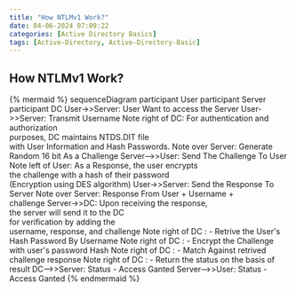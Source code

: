 ```yaml
---
title: "How NTLMv1 Work?"
date: 04-06-2024 07:09:22
categories: [Active Directory Basics]
tags: [Active-Directory, Active-Directory-Basic]
---
```


## How NTLMv1 Work?

{% mermaid %}
sequenceDiagram
    participant User
    participant Server
    participant DC
    User->>Server: User Want to access the Server
    User->>Server: Transmit Username
    Note right of DC: For authentication and authorization<br> purposes, DC maintains NTDS.DIT file <br>with User Information and Hash Passwords.
    Note over Server: Generate Random 16 bit As a Challenge
    Server-->>User: Send The Challenge To User
    Note left of User: As a Response, the user encrypts<br> the challenge with a hash of their password<br>(Encryption using DES algorithm)
    User->>Server: Send the Response To Server
    Note over Server: Response From User + Username + <br> challenge 
    Server->>DC: Upon receiving the response,<br>the server will send it to the DC <br>for verification by adding the <br>username, response, and challenge
    Note right of  DC : - Retrive the User's Hash Password By Username
    Note right of  DC : - Encrypt the Challenge with user's password Hash
    Note right of  DC : - Match Against retrived challenge response
    Note right of  DC : - Return the status on the basis of result
    DC-->>Server: Status - Access Ganted
    Server-->>User: Status - Access Ganted
{% endmermaid %}
